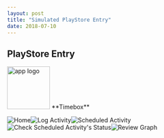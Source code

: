 ```yaml
---
layout: post
title: "Simulated PlayStore Entry"
date: 2018-07-10
---
```

## PlayStore Entry
<p align="left">
  <img src="{{site.baseurl}}/images/app_logo_red-web.png" alt="app logo" width="100" height="100"> **Timebox**
</p>
<p align="left">
  <img src="{{site.baseurl}}/images/HomeScreen.png" alt="Home"><img src="{{site.baseurl}}/images/logActivity.png" alt="Log Activity"><img src="{{site.baseurl}}/images/scheduledActivity.png" alt="Scheduled Activity"><img src="{{site.baseurl}}/images/scheduledStatus.png" alt="Check Scheduled Activity's Status"><img src="{{site.baseurl}}/images/reviewGraph.png" alt="Review Graph">
</p>


